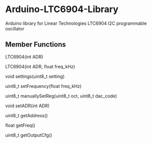 Arduino-LTC6904-Library
=======================

Arduino library for Linear Technologies LTC6904 I2C programmable oscillator

Member Functions
-----------

LTC6904(int ADR)

LTC6904(int ADR, float freq_kHz)

void settings(uint8_t setting)

uint8_t setFrequency(float freq_kHz)

uint8_t manuallySetReg(uint8_t oct, uint8_t dac_code)

void setADR(int ADR)

uint8_t getAddress()

float getFreq()

uint8_t getOutputCfg()
